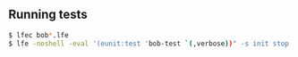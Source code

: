 ## Running tests

```bash
$ lfec bob*.lfe
$ lfe -noshell -eval '(eunit:test 'bob-test `(,verbose))" -s init stop
